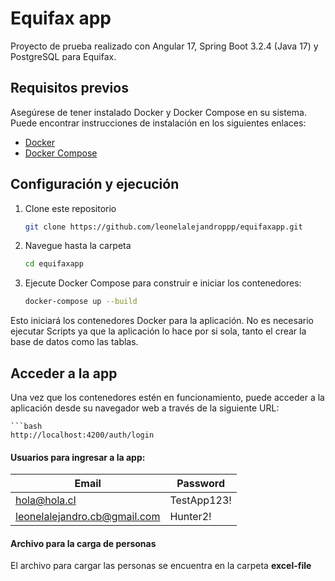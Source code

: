 # Equifax app

Proyecto de prueba realizado con Angular 17, Spring Boot 3.2.4 (Java 17) y PostgreSQL para Equifax.


## Requisitos previos

Asegúrese de tener instalado Docker y Docker Compose en su sistema. Puede encontrar instrucciones de instalación en los siguientes enlaces:

- [Docker](https://docs.docker.com/get-docker/)
- [Docker Compose](https://docs.docker.com/compose/install/)

## Configuración y ejecución
1. Clone este repositorio

   ```bash
   git clone https://github.com/leonelalejandroppp/equifaxapp.git

2. Navegue hasta la carpeta

    ```bash
    cd equifaxapp

3. Ejecute Docker Compose para construir e iniciar los contenedores:

    ```bash
    docker-compose up --build
    
Esto iniciará los contenedores Docker para la aplicación.
No es necesario ejecutar Scripts ya que la aplicación lo hace por si sola, tanto el crear la base de datos como las tablas.

## Acceder a la app

Una vez que los contenedores estén en funcionamiento, puede acceder a la aplicación desde su navegador web a través de la siguiente URL:

    ```bash
    http://localhost:4200/auth/login

#### Usuarios para ingresar a la app:

| Email  | Password |
| ------------- | ------------- |
| hola@hola.cl  | TestApp123!  |
| leonelalejandro.cb@gmail.com  | Hunter2!  |

#### Archivo para la carga de personas

El archivo para cargar las personas se encuentra en la carpeta **excel-file**
